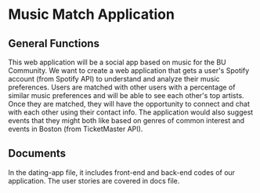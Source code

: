 # Music Match Application

## General Functions
This web application will be a social app based on music for the BU Community. We want to create a web application that gets a user's Spotify account (from Spotify API) to understand and analyze their music preferences. Users are matched with other users with a percentage of similar music preferences and will be able to see each other's top artists. Once they are matched, they will have the opportunity to connect and chat with each other using their contact info. The application would also suggest events that they might both like  based on genres of common interest and events in Boston (from TicketMaster API).

## Documents
In the dating-app file, it includes front-end and back-end codes of our application. The user stories are covered in docs file.
